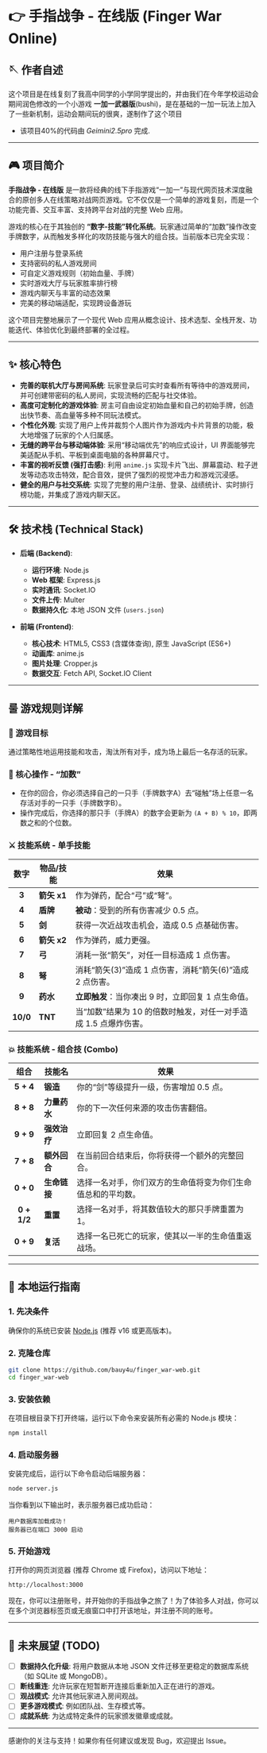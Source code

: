 
# 👉 手指战争 - 在线版 (Finger War Online) 

## 🪡 作者自述

这个项目是在线复刻了我高中同学的小学同学提出的，并由我们在今年学校运动会期间润色修改的一个小游戏 **一加一武器版**(bushi)，是在基础的一加一玩法上加入了一些新机制，运动会期间玩的很爽，遂制作了这个项目
- 该项目40%的代码由 *Geimini2.5pro* 完成.

---

## 🎮 项目简介

**手指战争 - 在线版** 是一款将经典的线下手指游戏“一加一”与现代网页技术深度融合的原创多人在线策略对战网页游戏。它不仅仅是一个简单的游戏复刻，而是一个功能完善、交互丰富、支持跨平台对战的完整 Web 应用。

游戏的核心在于其独创的 **“数字-技能”转化系统**。玩家通过简单的“加数”操作改变手牌数字，从而触发多样化的攻防技能与强大的组合技。当前版本已完全实现：
-   用户注册与登录系统
-   支持密码的私人游戏房间
-   可自定义游戏规则（初始血量、手牌）
-   实时游戏大厅与玩家胜率排行榜
-   游戏内聊天与丰富的动态效果
-   完美的移动端适配，实现跨设备游玩

这个项目完整地展示了一个现代 Web 应用从概念设计、技术选型、全栈开发、功能迭代、体验优化到最终部署的全过程。

---

## ✨ 核心特色

-   **完善的联机大厅与房间系统**: 玩家登录后可实时查看所有等待中的游戏房间，并可创建带密码的私人房间，实现流畅的匹配与社交体验。
-   **高度可定制化的游戏体验**: 房主可自由设定初始血量和自己的初始手牌，创造出快节奏、高血量等多种不同玩法模式。
-   **个性化外观**: 实现了用户上传并裁剪个人图片作为游戏内卡片背景的功能，极大地增强了玩家的个人归属感。
-   **无缝的跨平台与移动端体验**: 采用“移动端优先”的响应式设计，UI 界面能够完美适配从手机、平板到桌面电脑的各种屏幕尺寸。
-   **丰富的视听反馈 (强打击感)**: 利用 `anime.js` 实现卡片飞出、屏幕震动、粒子迸发等动态攻击特效，配合音效，提供了强烈的视觉冲击力和游戏沉浸感。
-   **健全的用户与社交系统**: 实现了完整的用户注册、登录、战绩统计、实时排行榜功能，并集成了游戏内聊天区。

---

## 🛠️ 技术栈 (Technical Stack)

-   **后端 (Backend)**:
    -   **运行环境**: Node.js
    -   **Web 框架**: Express.js
    -   **实时通讯**: Socket.IO
    -   **文件上传**: Multer
    -   **数据持久化**: 本地 JSON 文件 (`users.json`)

-   **前端 (Frontend)**:
    -   **核心技术**: HTML5, CSS3 (含媒体查询), 原生 JavaScript (ES6+)
    -   **动画库**: anime.js
    -   **图片处理**: Cropper.js
    -   **数据交互**: Fetch API, Socket.IO Client

---

## 룰 游戏规则详解

### 🎯 游戏目标
通过策略性地运用技能和攻击，淘汰所有对手，成为场上最后一名存活的玩家。

### 🔢 核心操作 - “加数”
-   在你的回合，你必须选择自己的一只手（手牌数字A）去“碰触”场上任意一名存活对手的一只手（手牌数字B）。
-   操作完成后，你选择的那只手（手牌A）的数字会更新为 `(A + B) % 10`，即两数之和的个位数。

### ⚔️ 技能系统 - 单手技能

| 数字 | 物品/技能 | 效果 |
|:---:|---|---|
|  **3**  | **箭矢 x1** | 作为弹药，配合“弓”或“弩”。 |
|  **4**  | **盾牌** | **被动**：受到的所有伤害减少 0.5 点。 |
|  **5**  | **剑** | 获得一次近战攻击机会，造成 0.5 点基础伤害。 |
|  **6**  | **箭矢 x2** | 作为弹药，威力更强。 |
|  **7**  | **弓** | 消耗一张“箭矢”，对任一目标造成 1 点伤害。 |
|  **8**  | **弩** | 消耗“箭矢(3)”造成 1 点伤害，消耗“箭矢(6)”造成 2 点伤害。 |
|  **9**  | **药水** | **立即触发**：当你凑出 9 时，立即回复 1 点生命值。 |
| **10/0** | **TNT** | 当“加数”结果为 10 的倍数时触发，对任一对手造成 1.5 点爆炸伤害。 |

### 💥 技能系统 - 组合技 (Combo)

| 组合 | 技能名 | 效果 |
|:---:|---|---|
| **5 + 4** | **锻造** | 你的“剑”等级提升一级，伤害增加 0.5 点。 |
| **8 + 8** | **力量药水** | 你的下一次任何来源的攻击伤害翻倍。 |
| **9 + 9** | **强效治疗** | 立即回复 2 点生命值。 |
| **7 + 8** | **额外回合** | 在当前回合结束后，你将获得一个额外的完整回合。 |
| **0 + 0** | **生命链接** | 选择一名对手，你们双方的生命值将变为你们生命值总和的平均数。 |
| **0 + 1/2** | **重置** | 选择一名对手，将其数值较大的那只手牌重置为 1。 |
| **0 + 9** | **复活** | 选择一名已死亡的玩家，使其以一半的生命值重返战场。 |

---

## 🚀 本地运行指南

### 1. 先决条件
确保你的系统已安装 [Node.js](https://nodejs.org/) (推荐 v16 或更高版本)。

### 2. 克隆仓库
```bash
git clone https://github.com/bauy4u/finger_war-web.git
cd finger_war-web
```

### 3. 安装依赖
在项目根目录下打开终端，运行以下命令来安装所有必需的 Node.js 模块：
```bash
npm install
```

### 4. 启动服务器
安装完成后，运行以下命令启动后端服务器：
```bash
node server.js
```
当你看到以下输出时，表示服务器已成功启动：
```
用户数据库加载成功！
服务器已在端口 3000 启动
```

### 5. 开始游戏
打开你的网页浏览器 (推荐 Chrome 或 Firefox)，访问以下地址：
```
http://localhost:3000
```
现在，你可以注册账号，并开始你的手指战争之旅了！为了体验多人对战，你可以在多个浏览器标签页或无痕窗口中打开该地址，并注册不同的账号。

---

## 📝 未来展望 (TODO)

-   [ ] **数据持久化升级**: 将用户数据从本地 JSON 文件迁移至更稳定的数据库系统（如 SQLite 或 MongoDB）。
-   [ ] **断线重连**: 允许玩家在短暂断开连接后重新加入正在进行的游戏。
-   [ ] **观战模式**: 允许其他玩家进入房间观战。
-   [ ] **更多游戏模式**: 例如团队战、生存模式等。
-   [ ] **成就系统**: 为达成特定条件的玩家颁发徽章或成就。

---

感谢你的关注与支持！如果你有任何建议或发现 Bug，欢迎提出 Issue。
```
